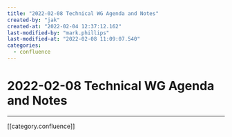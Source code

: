 ```yaml
---
title: "2022-02-08 Technical WG Agenda and Notes"
created-by: "jak"
created-at: "2022-02-04 12:37:12.162"
last-modified-by: "mark.phillips"
last-modified-at: "2022-02-08 11:09:07.540"
categories:
  - confluence
---
```


# 2022-02-08 Technical WG Agenda and Notes


---

[[category.confluence]]
